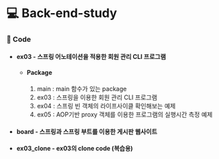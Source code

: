 # 💻 Back-end-study

### 📌 Code
- #### ex03 - 스프링 어노테이션을 적용한 회원 관리 CLI 프로그램
  - #### Package
    1.  main : main 함수가 있는 package
    2.  ex03 : 스프링을 이용한 회원 관리 CLI 프로그램
    3.  ex04 : 스프링 빈 객체의 라이프사이클 확인해보는 예제
    4.  ex05 : AOP기반 proxy 객체를 이용한 프로그램의 실행시간 측정 예제
- #### board - 스프링과 스프링 부트를 이용한 게시판 웹사이트
- #### ex03_clone - ex03의 clone code (복습용)
